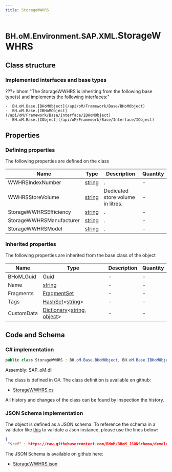 ```yaml
---
title: StorageWWHRS
---
```


# <small>BH.oM.Environment.SAP.XML.</small>**StorageWWHRS**



## Class structure

### Implemented interfaces and base types

???+ bhom "The StorageWWHRS is inheriting from the following base type(s) and implements the following interfaces:"

    -  BH.oM.Base.[BHoMObject](/api/oM/Framework/Base/BHoMObject)
    -  BH.oM.Base.[IBHoMObject](/api/oM/Framework/Base/Interface/IBHoMObject)
    -  BH.oM.Base.[IObject](/api/oM/Framework/Base/Interface/IObject)


## Properties



### Defining properties

The following properties are defined on the class

| Name             | Type             | Description      | Quantity         |
|------------------|------------------|------------------|------------------|
| WWHRSIndexNumber | [string](https://learn.microsoft.com/en-us/dotnet/api/System.String?view=netstandard-2.0) | . | - |
| WWHRSStoreVolume | [string](https://learn.microsoft.com/en-us/dotnet/api/System.String?view=netstandard-2.0) | Dedicated store volume in litres. | - |
| StorageWWHRSEfficiency | [string](https://learn.microsoft.com/en-us/dotnet/api/System.String?view=netstandard-2.0) | . | - |
| StorageWWHRSManufacturer | [string](https://learn.microsoft.com/en-us/dotnet/api/System.String?view=netstandard-2.0) | . | - |
| StorageWWHRSModel | [string](https://learn.microsoft.com/en-us/dotnet/api/System.String?view=netstandard-2.0) | . | - |


### Inherited properties
The following properties are inherited from the base class of the object

| Name             | Type             | Description      | Quantity         |
|------------------|------------------|------------------|------------------|
| BHoM_Guid | [Guid](https://learn.microsoft.com/en-us/dotnet/api/System.Guid?view=netstandard-2.0) | - | - |
| Name | [string](https://learn.microsoft.com/en-us/dotnet/api/System.String?view=netstandard-2.0) | - | - |
| Fragments | [FragmentSet](/api/oM/Framework/Base/FragmentSet) | - | - |
| Tags | [HashSet](https://learn.microsoft.com/en-us/dotnet/api/System.Collections.Generic.HashSet-1?view=netstandard-2.0)&lt;[string](https://learn.microsoft.com/en-us/dotnet/api/System.String?view=netstandard-2.0)&gt; | - | - |
| CustomData | [Dictionary](https://learn.microsoft.com/en-us/dotnet/api/System.Collections.Generic.Dictionary-2?view=netstandard-2.0)&lt;[string](https://learn.microsoft.com/en-us/dotnet/api/System.String?view=netstandard-2.0), [object](https://learn.microsoft.com/en-us/dotnet/api/System.Object?view=netstandard-2.0)&gt; | - | - |


## Code and Schema

### C# implementation

``` C# title="C#"
public class StorageWWHRS : BH.oM.Base.BHoMObject, BH.oM.Base.IBHoMObject, BH.oM.Base.IObject
```

Assembly: SAP_oM.dll

The class is defined in C#. The class definition is available on github:

- [StorageWWHRS.cs](https://github.com/BHoM/SAP_Toolkit/blob/develop/SAP_oM/XML\StorageWWHRS.cs)

All history and changes of the class can be found by inspection the history.
### JSON Schema implementation

The object is defined as a JSON schema. To reference the schema in a validator like [this](https://www.jsonschemavalidator.net/) to validate a Json instance, please use the lines below:

``` json title="JSON Schema"
{
 "$ref" : https://raw.githubusercontent.com/BHoM/BHoM_JSONSchema/develop/SAP_oM/SAP/XML/StorageWWHRS.json}
```

The JSON Schema is available on github here:

- [StorageWWHRS.json](https://github.com/BHoM/BHoM_JSONSchema/blob/develop/SAP_oM/SAP/XML/StorageWWHRS.json)
